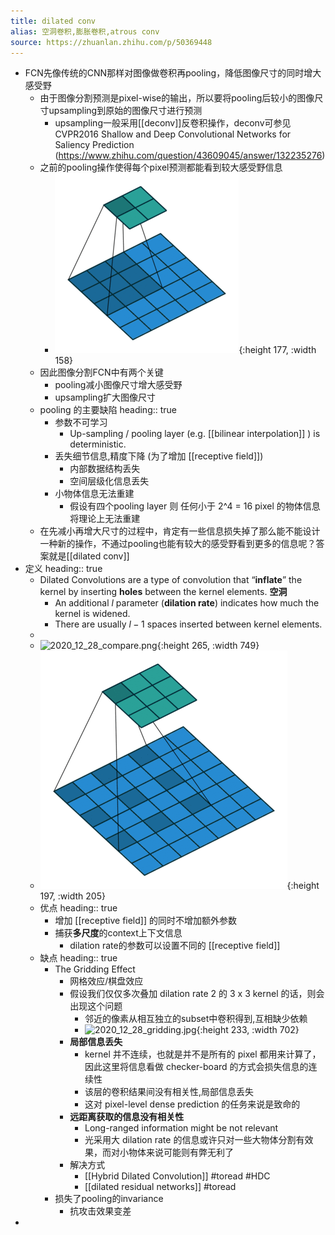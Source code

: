 ```yaml
---
title: dilated conv
alias: 空洞卷积,膨胀卷积,atrous conv
source: https://zhuanlan.zhihu.com/p/50369448
---
```


- FCN先像传统的CNN那样对图像做卷积再pooling，降低图像尺寸的同时增大感受野
	- 由于图像分割预测是pixel-wise的输出，所以要将pooling后较小的图像尺寸upsampling到原始的图像尺寸进行预测
		- upsampling一般采用[[deconv]]反卷积操作，deconv可参见CVPR2016 Shallow and Deep Convolutional Networks for Saliency Prediction (https://www.zhihu.com/question/43609045/answer/132235276)
	- 之前的pooling操作使得每个pixel预测都能看到较大感受野信息
		- ![no_padding_strides.gif](/assets/pages_convolution_1611297903090_0.gif){:height 177, :width 158}
	- 因此图像分割FCN中有两个关键
		- pooling减小图像尺寸增大感受野
		- upsampling扩大图像尺寸
	- pooling 的主要缺陷
	  heading:: true
		- 参数不可学习
			- Up-sampling / pooling layer (e.g. [[bilinear interpolation]] ) is deterministic.
		- 丢失细节信息,精度下降 (为了增加 [[receptive field]])
			- 内部数据结构丢失
			- 空间层级化信息丢失
		- 小物体信息无法重建
			- 假设有四个pooling layer 则 任何小于 2^4 = 16 pixel 的物体信息将理论上无法重建
	- 在先减小再增大尺寸的过程中，肯定有一些信息损失掉了那么能不能设计一种新的操作，不通过pooling也能有较大的感受野看到更多的信息呢？答案就是[[dilated conv]]
- 定义
  heading:: true
	- Dilated Convolutions are a type of convolution that “**inflate**” the kernel by inserting **holes** between the kernel elements. **空洞**
		- An additional $l$ parameter  (**dilation rate**) indicates how much the kernel is widened.
		- There are usually $l-1$  spaces inserted between kernel elements.
	-
	- ![2020_12_28_compare.png](https://cdn.logseq.com/%2F0602f0ea-7667-4dfc-a07c-0cc047d72aaa2020_12_28_compare.png?Expires=4762720900&Signature=M4xjtTMZ7NxBI6vyb7G80VOTwRoKe3wqLbizMzLHQfvbz6W6O8Gtc4rbHRXoKDZxhzk5vN54E25~N~mfICtkMGNQoED8VJIbdYTj3s6ZP2NMbth5epQgfB4-lEuMmYJ3kCFAApgvioyW4WzqWJGGqOl8suW5dbVpRT8pkmRMdz8aIP9pGrriSJ8WndwHY4Hs9H5e3z40skWGwBHQDObxsknzuycqLlOlFkqOfbkU0yRcvNjX~FQJJEKugSePgzyo~22fwEpCE7pwAuIbK6evUVGVeaJpwiWjh4kOK5A1SWxtH6S-15HbmLaGUwWl87RJQMFrpcvZPrCUegjYndkHvg__&Key-Pair-Id=APKAJE5CCD6X7MP6PTEA){:height 265, :width 749}
	- ![dilation.gif](/assets/pages_dilated_conv_1611304238899_0.gif){:height 197, :width 205}
	- 优点
	  heading:: true
		- 增加 [[receptive field]] 的同时不增加额外参数
		- 捕获**多尺度**的context上下文信息
			- dilation rate的参数可以设置不同的 [[receptive field]]
	- 缺点
	  heading:: true
		- The Gridding Effect
			- 网格效应/棋盘效应
			- 假设我们仅仅多次叠加 dilation rate 2 的 3 x 3 kernel 的话，则会出现这个问题
				- 邻近的像素从相互独立的subset中卷积得到,互相缺少依赖
				- ![2020_12_28_gridding.jpg](https://cdn.logseq.com/%2F0602f0ea-7667-4dfc-a07c-0cc047d72aaa2020_12_28_gridding.jpg?Expires=4762721737&Signature=g5RywuH5voI1c8d~0KQ9pgK1blP1AYo2kHFwr2I-DzCx0Y-oRFkDOIv~v2XcUtEsctTOsKtH2exPHG8THArIG6MRVJb8YJcg~e~WR-QTwnCTNCRyhe4w4d4mKXEaby~~3XzH37T3kUlyxlBSloCLEn9r6PtqeIuO~43h6A63U6Ul6ufdar97wNewnQ-ccw4KGNosPsTzeEloKVj9aTNCkP7XlUrBvgxbQDYxHM~izIMcidkZp-~T~wyLaz-F7OV23BT2J50lfqWKFMVIwZMawijW~8j-PmWJFWk600omTLNZwSQVLDAPU1sW~t5ZxsqCMb2TkSPhSVdNrBdf06DSlw__&Key-Pair-Id=APKAJE5CCD6X7MP6PTEA){:height 233, :width 702}
			- **局部信息丢失**
				- kernel 并不连续，也就是并不是所有的 pixel 都用来计算了，因此这里将信息看做 checker-board 的方式会损失信息的连续性
				- 该层的卷积结果间没有相关性,局部信息丢失
				- 这对 pixel-level dense prediction 的任务来说是致命的
			- **远距离获取的信息没有相关性**
				- Long-ranged information might be not relevant
				- 光采用大 dilation rate 的信息或许只对一些大物体分割有效果，而对小物体来说可能则有弊无利了
			- 解决方式
				- [[Hybrid Dilated Convolution]] #toread  #HDC
				- [[dilated residual networks]] #toread
		- 损失了pooling的invariance
			- 抗攻击效果变差
-